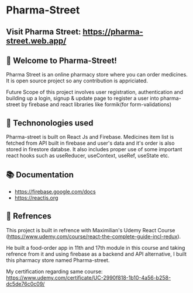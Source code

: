 # Pharma-Street

## Visit Pharma Street: https://pharma-street.web.app/

## 💊 Welcome to Pharma-Street!
Pharma Street is an online pharmacy store where you can order medicines. It is open source project so any contribution is appriciated.

Future Scope of this project involves user registration, authentication and building up a login, signup & update page to register a user into pharma-street by firebase and react libraries like formik(for form-validations)

## 📌 Technonologies used
Pharma-street is built on React Js and Firebase. Medicines item list is fetched from API built in firebase and user's data and it's order is also stored in firestore databse. It also includes proper use of some important react hooks such as useReducer, useContext, useRef, useState etc.

## 📚 Documentation
* https://firebase.google.com/docs
* https://reactjs.org

## 📖 Refrences
This project is built in refrence with Maximilian's Udemy React Course (https://www.udemy.com/course/react-the-complete-guide-incl-redux).

He built a food-order app in 11th and 17th module in this course and taking refrence from it and using firebase as a backend and API alternative, I built this pharmacy store named Pharma-street.

My certification regarding same course: https://www.udemy.com/certificate/UC-2990f818-1b10-4a56-b258-dc5de76c0c09/
